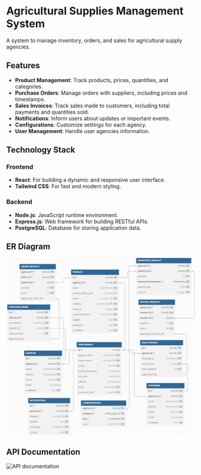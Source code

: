# Agricultural Supplies Management System
A system to manage inventory, orders, and sales for agricultural supply agencies.

## Features
- **Product Management**: Track products, prices, quantities, and categories.
- **Purchase Orders**: Manage orders with suppliers, including prices and timestamps.
- **Sales Invoices**: Track sales made to customers, including total payments and quantities sold.
- **Notifications**: Inform users about updates or important events.
- **Configurations**: Customize settings for each agency.
- **User Management**: Handle user agencies information.

## Technology Stack

### Frontend
- **React**: For building a dynamic and responsive user interface.
- **Tailwind CSS**: For fast and modern styling.

### Backend
- **Node.js**: JavaScript runtime environment.
- **Express.js**: Web framework for building RESTful APIs.
- **PostgreSQL**: Database for storing application data.

## ER Diagram
![ER Diagram](docs/DB_diagram.png)

## API Documentation
![API documentation](docs/openapi.yaml)
